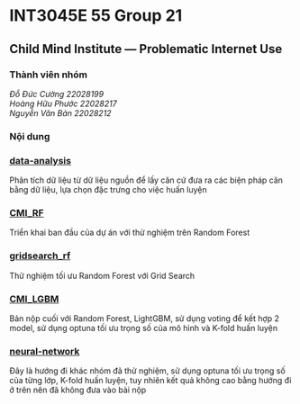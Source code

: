 # INT3045E 55 Group 21
## Child Mind Institute — Problematic Internet Use

### Thành viên nhóm
*Đỗ Đức Cường 22028199*  
*Hoàng Hữu Phước 22028217*  
*Nguyễn Văn Bản 22028212*  


### Nội dung
### [data-analysis](data-analysis.ipynb)
Phân tích dữ liệu từ dữ liệu nguồn để lấy căn cứ đưa ra các biện pháp cân bằng dữ liệu, lựa chọn đặc trưng cho việc huấn luyện  
### [CMI_RF](CMI_RF.ipynb)
Triển khai ban đầu của dự án với thử nghiệm trên Random Forest
### [gridsearch_rf](gridsearch_rf.ipynb)
Thử nghiệm tối ưu Random Forest với Grid Search
### [CMI_LGBM](CMI_LGBM.ipynb)
Bản nộp cuối với Random Forest, LightGBM, sử dụng voting để kết hợp 2 model, sử dụng optuna tối ưu trọng số của mô hình và K-fold huấn luyện
### [neural-network](neural-network.ipynb)
Đây là hướng đi khác nhóm đã thử nghiệm, sử dụng optuna tối ưu trọng số của từng lớp, K-fold huấn luyện, tuy nhiên kết quả không cao bằng hướng đi ở trên nên đã không đưa vào bài nộp
